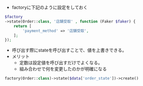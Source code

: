 - factoryに下記のように設定をしておく
```php
$factory
->state(Order::class, '店舗受取' , function (Faker $faker) {  
    return [  
        'payment_method' => '店舗受取',  
    ];  
});
```

- 呼び出す際にstateを呼び出すことで、値を上書きできる。
- メリット
	- 定数は設定値を呼び出すだけでよくなる。
	- 組み合わせで何を変更したのかが明確になる
```php
factory(Order::class)->state($data['order_state'])->create()
```
